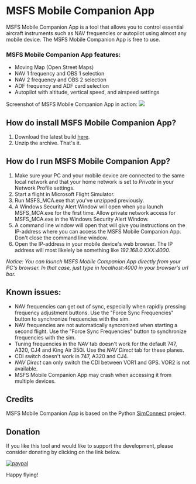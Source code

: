 # MSFS Mobile Companion App
MSFS Mobile Companion App is a tool that allows you to control essential aircraft instruments such as NAV frequencies or autopilot using almost any mobile device. The MSFS Mobile Companion App is free to use.

### MSFS Mobile Companion App features:
- Moving Map (Open Street Maps)
- NAV 1 frequency and OBS 1 selection
- NAV 2 frequency and OBS 2 selection
- ADF frequency and ADF card selection
- Autopilot with altitude, vertical speed, and airspeed settings

Screenshot of MSFS Mobile Companion App in action:
![](images/MSFS_Landing_Inspector_Screenshot.png)


## How do install MSFS Mobile Companion App?
1. Download the latest build [here](https://github.com/hankhank10/MSFS2020-cockpit-companion).
2. Unzip the archive. That's it.

## How do I run MSFS Mobile Companion App?
1. Make sure your PC and your mobile device are connected to the same local network and that your home network is set to *Private* in your Network Profile settings. 
2. Start a flight in Microsoft Flight Simulator.
3. Run MSFS_MCA.exe that you've unzipped previously.
4. A Windows Security Alert Window will open when you launch MSFS_MCA.exe for the first time. Allow private network access for MSFS_MCA.exe in the Windows Security Alert Window.
5. A command line window will open that will give you instructions on the IP-address where you can access the MSFS Mobile Companion App. Don't close the command line window.
6. Open the IP-address in your mobile device's web browser. The IP address will most likelely be something like *192.168.0.XXX:4000*.

*Notice: You can launch MSFS Mobile Companion App directly from your PC's browser. In that case, just type in localhost:4000 in your browser's url bar.* 

## Known issues:
- NAV frequencies can get out of sync, especially when rapidly pressing frequency adjustment buttons. Use the "Force Sync Frequencies" button to synchronize frequencies with the sim.
- NAV frequencies are not automatically syncronized when starting a second flight. Use the "Force Sync Frequencies" button to synchronize frequencies with the sim.
- Tuning frequencies in the *NAV* tab doesn't work for the default 747, A320, CJ4 and King Air 350i. Use the *NAV Direct* tab for these planes.
- CDI switch doesn't work in 747, A320 and CJ4.
- *NAV Direct* can only switch the CDI between VOR1 and GPS. VOR2 is not available.
- MSFS Mobile Companion App may crash when accessing it from multiple devices.

## Credits
MSFS Mobile Companion App is based on the Python [SimConnect](https://pypi.org/project/SimConnect/) project.

## Donation
If you like this tool and would like to support the development, please consider donating by clicking on the link below.

[![paypal](https://www.paypalobjects.com/en_US/i/btn/btn_donateCC_LG.gif)](https://www.paypal.com/cgi-bin/webscr?cmd=_s-xclick&hosted_button_id=CXDDYFUSWA2Z4&source=url)

Happy flying!


